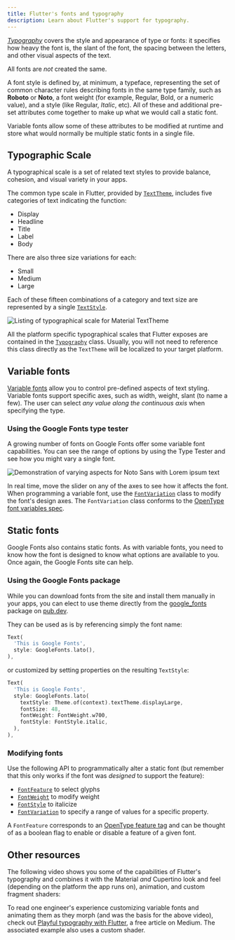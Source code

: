 ```yaml
---
title: Flutter's fonts and typography
description: Learn about Flutter's support for typography.
---
```


[_Typography_][] covers the style and appearance of
type or fonts: it specifies how heavy the font is,
the slant of the font, the spacing between
the letters, and other visual aspects of the text. 

All fonts are _not_ created the same. 

A font style is defined by, at minimum, a typeface, representing the set of 
common character rules describing fonts in the same type family, such as 
**Roboto** or **Noto**, a font weight (for example, Regular, Bold, or a 
numeric value), and a style (like Regular, _Italic_, etc). All of these 
and additional pre-set attributes come together to make up 
what we would call a static font.

Variable fonts allow some of these attributes to be modified at runtime and 
store what would normally be multiple static fonts in a single file.

[_Typography_]: https://en.wikipedia.org/wiki/Typography

## Typographic Scale

A typographical scale is a set of related text styles to provide balance, 
cohesion, and visual variety in your apps.

The common type scale in Flutter, provided by [`TextTheme`][], includes five 
categories of text indicating the function:

* Display
* Headline
* Title
* Label
* Body

There are also three size variations for each:

* Small
* Medium 
* Large

Each of these fifteen combinations of a category and text size are represented 
by a single [`TextStyle`][]. 

<img src='/assets/images/docs/development/ui/typography/typographical-scale.png' alt="Listing of typographical scale for Material TextTheme">

All the platform specific typographical scales that Flutter exposes are 
contained in the [`Typography`][] class. Usually, you will not need to 
reference this class directly as the `TextTheme` will be localized to your target platform.

[`TextTheme`]: https://api.flutter.dev/flutter/material/TextTheme-class.html
[`TextStyle`]: https://api.flutter.dev/flutter/painting/TextStyle-class.html
[`Typography`]: https://api.flutter.dev/flutter/material/Typography-class.html

## Variable fonts

[Variable fonts][]
allow you to control pre-defined aspects of text styling.
Variable fonts support specific axes, such as width,
weight, slant (to name a few).
The user can select _any value along the continuous axis_
when specifying the type.

[Variable fonts]: https://fonts.google.com/knowledge/introducing_type/introducing_variable_fonts

### Using the Google Fonts type tester

A growing number of fonts on Google Fonts offer some variable font capabilities. 
You can see the range of options by using the Type Tester and see how you 
might vary a single font.

<img src='/assets/images/docs/development/ui/typography/google-fonts-type-tester.png' alt="Demonstration of varying aspects for Noto Sans with Lorem ipsum text">

In real time, move the slider on any of the axes to
see how it affects the font. When programming a variable font,
use the [`FontVariation`][] class to modify the font's design axes.
The `FontVariation` class conforms to the
[OpenType font variables spec][].

[`FontVariation`]: {{site.api}}/flutter/dart-ui/FontVariation-class.html
[Google Fonts]: https://fonts.google.com/
[OpenType font variables spec]: https://learn.microsoft.com/en-us/typography/opentype/spec/otvaroverview

## Static fonts

Google Fonts also contains static fonts. As with variable fonts,
you need to know how the font is designed to know what options
are available to you.
Once again, the Google Fonts site can help.

### Using the Google Fonts package

While you can download fonts from the site and install them manually in your apps, 
you can elect to use theme directly from the [google_fonts][] package on [pub.dev][].

They can be used as is by referencing simply the font name:

```dart
Text(
  'This is Google Fonts',
  style: GoogleFonts.lato(),
),
```

or customized by setting properties on the resulting `TextStyle`:

```dart
Text(
  'This is Google Fonts',
  style: GoogleFonts.lato(
    textStyle: Theme.of(context).textTheme.displayLarge,
    fontSize: 48,
    fontWeight: FontWeight.w700,
    fontStyle: FontStyle.italic,
  ),
),
```

### Modifying fonts

Use the following API to programmatically alter a static font
(but remember that this only works if the font was _designed_
to support the feature):

* [`FontFeature`][] to select glyphs
* [`FontWeight`][] to modify weight
* [`FontStyle`][] to italicize
* [`FontVariation`][] to specify a range of values for a specific property. 

A `FontFeature` corresponds to an [OpenType feature tag][]
and can be thought of as a boolean flag to enable or disable
a feature of a given font.

[`FontFeature`]: {{site.api}}/flutter/dart-ui/FontFeature-class.html
[`FontStyle`]: {{site.api}}/flutter/dart-ui/FontStyle.html
[`FontWeight`]: {{site.api}}/flutter/dart-ui/FontWeight-class.html
[OpenType feature tag]: https://learn.microsoft.com/en-us/typography/opentype/spec/featuretags
[pub.dev]: https://pub.dev
[google_fonts]: https://pub.dev/packages/google_fonts

## Other resources

The following video shows you some of the capabilities
of Flutter's typography and combines it with the Material
_and_ Cupertino look and feel (depending on the platform
the app runs on), animation, and custom fragment shaders:

<YouTubeEmbed id="sA5MRFFUuOU" title="Prototyping beautiful designs with Flutter"></YouTubeEmbed>

To read one engineer's experience
customizing variable fonts and animating them as they
morph (and was the basis for the above video),
check out [Playful typography with Flutter][article],
a free article on Medium. The associated example also
uses a custom shader.

[article]: {{site.flutter-medium}}/playful-typography-with-flutter-f030385058b4

